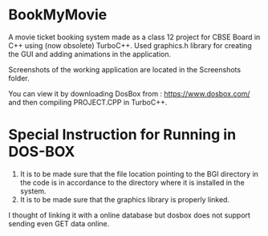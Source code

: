 # BookMyMovie
A movie ticket booking system made as a class 12 project for CBSE Board in C++ using (now obsolete) TurboC++. Used graphics.h library for creating the GUI and adding animations in the application.

Screenshots of the working application are located in the Screenshots folder.

You can view it by downloading DosBox from : https://www.dosbox.com/ and then compiling PROJECT.CPP in TurboC++.

# Special Instruction for Running in DOS-BOX

1.	It is to be made sure that the file location pointing to the BGI directory in the code is in accordance to the directory where it is installed in the system.
2.	It is to be made sure that the graphics library is properly linked.

I thought of linking it with a online database but dosbox does not support sending even GET data online.
